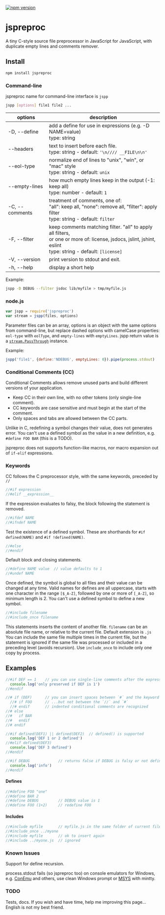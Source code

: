 [![npm version](https://badge.fury.io/js/jspreproc.svg)](http://badge.fury.io/js/jspreproc)

# jspreproc
A tiny C-style source file preprocessor in JavaScript for JavaScript, with duplicate empty lines and comments remover.

## Install
```sh
npm install jspreproc
```

### Command-line
jspreproc name for command-line interface is `jspp`
```sh
jspp [options] file1 file2 ...
```
options | description
-------|------------
-D, --define  | add a define for use in expressions (e.g. -D NAME=value)<br>type: string
--headers     | text to insert before each file.<br> type: string - default: `'\n//// __FILE\n\n'`
--eol-type    | normalize end of lines to "unix", "win", or "mac" style<br> type: string - default: `unix`
--empty-lines | how much empty lines keep in the output (-1: keep all)<br> type: number - default: `1`
-C, --comments| treatment of comments, one of:<br> "all": keep all, "none": remove all, "filter": apply filter<br> type: string - default: `filter`
-F, --filter  | keep comments matching filter. "all" to apply all filters,<br>or one or more of: license, jsdocs, jslint, jshint, eslint<br> type: string - default: `[license]`
-V, --version | print version to stdout and exit.
-h, --help | display a short help
Example:
```sh
jspp -D DEBUG --filter jsdoc lib/myfile > tmp/myfile.js
```

### node.js
```js
var jspp = require('jspreproc')
var stream = jspp(files, options)
```
Parameter files can be an array, options is an object with the same options from command-line, but replace dashed options with camelCase properties: `eol-type` with `eolType`, and `empty-lines` with `emptyLines`.
jspp return value is a [`stream.PassThrough`](https://nodejs.org/api/stream.html#stream_class_stream_passthrough) instance.

Example:
```js
jspp('file1', {define:'NDEBUG', emptyLines: 0}).pipe(process.stdout)
```

### Conditional Comments (CC)

Conditional Comments allows remove unused parts and build different versions of your application.

* Keep CC in their own line, with no other tokens (only single-line comment).
* CC keywords are case sensitive and must begin at the start of the comment.
* Only spaces and tabs are allowed between the CC parts.

Unlike in C, redefining a symbol changes their value, does not generates error.
You can't use a defined symbol as the value in a new definition, e.g. `#define FOO BAR` (this is a TODO).

jspreproc does not supports function-like macros, nor macro expansion out of `if-elif` expressions.

### Keywords

CC follows the C preprocessor style, with the same keywords, preceded by `//`

```js
//#if expression
//#elif __expression__
```
If the expression evaluates to falsy, the block following the statement is removed.

```js
//#ifdef NAME
//#ifndef NAME
```
Test the existence of a defined symbol.
These are shorthands for `#if defined(NAME)` and `#if !defined(NAME)`.

```js
//#else
//#endif
```
Default block and closing statements.

```js
//#define NAME value  // value defaults to 1
//#undef NAME
```
Once defined, the symbol is global to all files and their value can be changed at any time.
Valid names for defines are all uppercase, starts with one character in the range `[$_A-Z]`, followed by one or more of `[_A-Z]`, so minimum length is 2.
You can't use a defined symbol to define a new symbol.

```js
//#include filename
//#include_once filename
```
This statements inserts the content of another file. `filename` can be an absolute file name, or relative to the current file. Default extension is `.js`
You can include the same file multiple times in the current file, but the statement is ignored if the same file was processed or included in a preceding level (avoids recursion).
Use `include_once` to include only one copy by process.

## Examples

```js
//#if DEF == 1    // you can use single-line comments after the expression
  console.log('only preserved if DEF is 1')
//#endif
```
```js
//# if (DEF)      // you can insert spaces between `#` and the keyword
  //# if FOO      // ...but not between the `//` and `#`
  //# endif       // indented conditional comments are recognized
//# else
//#   if BAR
//#   endif
//# endif
```
```js
//#if defined(DEF1) || defined(DEF2)  // defined() is supported
  console.log('DEF 1 or 2 defined')
//#elif defined(DEF3)
  console.log('DEF 3 defined')
//#endif
```
```js
//#if DEBUG             // returns false if DEBUG is falsy or not defined
  console.log('info')
//#endif
```

####  Defines
```js
//#define FOO "one"
//#define BAR 2
//#define DEBUG         // DEBUG value is 1
//#define FOO (1+2)     // redefine FOO
```

#### Includes
```js
//#include myfile       // myfile.js in the same folder of current file
//#include_once ../myone
//#include myfile       // ok to insert again
//#include ../myone.js  // ignored
```

### Known Issues
Support for define recursion.

process.stdout fails (so jspreproc too) on console emulators for Windows, e.g. [ConEmu](https://conemu.github.io/) and others, use clean Windows prompt or [MSYS](http://www.mingw.org/wiki/msys) with mintty.

### TODO
Tests, docs.
If you wish and have time, help me improving this page... English is not my best friend.
